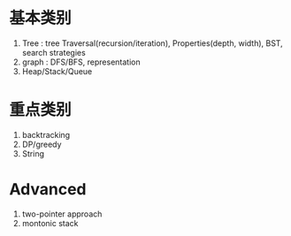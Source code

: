 # 基本类别
1. Tree : tree Traversal(recursion/iteration), Properties(depth, width), BST, search strategies
2. graph : DFS/BFS, representation
3. Heap/Stack/Queue

# 重点类别
1. backtracking
2. DP/greedy
3. String

# Advanced 
1. two-pointer approach
2. montonic stack
